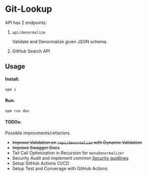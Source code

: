 # Git-Lookup

API has 2 endpoints:

1. `api/denormalize`

    Validate and Denormalize given JSON schema.

2. GitHub Search API

## Usage

#### Install:

```bash
npm i
```

#### Run:

```bash
npm run dev
```

#### TODOs:

Possible improvments/refactors.

-   ~~Improve Validation on `/api/denormalize` with Dynamic Validation~~
-   ~~Improve Swagger Docs~~
-   Tail Call Optimization in Recursion for `menuDenormalizer`
-   Security Audit and implement common [Security guidlines](https://medium.com/@nodepractices/were-under-attack-23-node-js-security-best-practices-e33c146cb87d)
-   Setup GitHub Actions CI/CD
-   Setup Test and Converage with GitHub Actions
